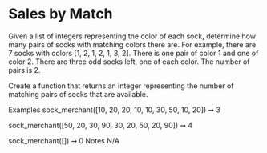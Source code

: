 # Sales by Match

Given a list of integers representing the color of each sock, determine how many pairs of socks with matching colors there are. For example, there are 7 socks with colors [1, 2, 1, 2, 1, 3, 2]. There is one pair of color 1 and one of color 2. There are three odd socks left, one of each color. The number of pairs is 2.

Create a function that returns an integer representing the number of matching pairs of socks that are available.

Examples
sock_merchant([10, 20, 20, 10, 10, 30, 50, 10, 20]) ➞ 3

sock_merchant([50, 20, 30, 90, 30, 20, 50, 20, 90]) ➞ 4

sock_merchant([]) ➞ 0
Notes
N/A
